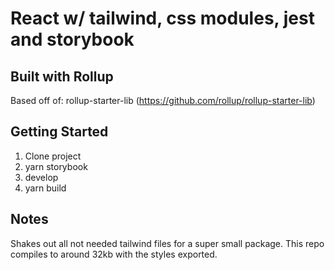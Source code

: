 # React w/ tailwind, css modules, jest and storybook
## Built with Rollup
Based off of: rollup-starter-lib (https://github.com/rollup/rollup-starter-lib)

## Getting Started
1. Clone project
2. yarn storybook
3. develop
4. yarn build

## Notes

Shakes out all not needed tailwind files for a super small package. This repo
compiles to around 32kb with the styles exported.
